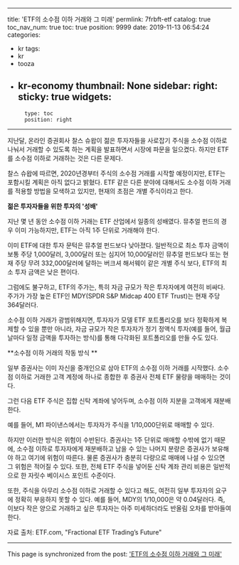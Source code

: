 
---
title: 'ETF의 소수점 이하 거래와 그 미래'
permlink: 7frbft-etf
catalog: true
toc_nav_num: true
toc: true
position: 9999
date: 2019-11-13 06:54:24
categories:
- kr
tags:
- kr
- tooza
- kr-economy
thumbnail: None
sidebar:
    right:
        sticky: true
widgets:
    -
        type: toc
        position: right
---


지난달, 온라인 증권회사 찰스 슈왑이 젊은 투자자들을 사로잡기 주식을 소수점 이하로 나눠서 거래할 수 있도록 하는 계획을 발표하면서 시장에 파문을 일으켰다. 하지만 ETF를 소수점 이하로 거래하는 것은 다른 문제다. 

찰스 슈왑에 따르면, 2020년경부터 주식의 소수점 거래를 시작할 예정이지만, ETF는 포함시킬 계획은 아직 없다고 밝혔다. ETF 같은 다른 분야에 대해서도 소수점 이하 거래를 적용할 방법을 모색하고 있지만, 현재의 초점은 개별 주식이라고 한다. 

**젊은 투자자들을 위한 투자의 '성배'** 

지난 몇 년 동안 소수점 이하 거래는 ETF 산업에서 일종의 성배였다. 뮤추얼 펀드의 경우 이미 가능하지만, ETF는 아직 1주 단위로 거래해야 한다.  

이미 ETF에 대한 투자 문턱은 뮤추얼 펀드보다 낮아졌다. 일반적으로 최소 투자 금액이 보통 주당 1,000달러, 3,000달러 또는 심지어 10,000달러인 뮤추얼 펀드보다 또는 현재 주당 무려 332,000달러에 달하는 버크셔 해서웨이 같은 개별 주식 보다, ETF의 최소 투자 금액은 낮은 편이다.  

그럼에도 불구하고, ETF의 주가는, 특히 자금 규모가 작은 투자자에게 여전히 비싸다. 주가가 가장 높은 ETF인 MDY(SPDR S&P Midcap 400 ETF Trust)는 현재 주당 364달러다. 

소수점 이하 거래가 광범위해지면, 투자자가 모델 ETF 포트폴리오를 보다 정확하게 복제할 수 있을 뿐만 아니라, 자금 규모가 작은 투자자가 정기 정액식 투자(예를 들어, 월급 날마다 일정 금액을 투자하는 방식)를 통해 다각화된 포트폴리오를 만들 수도 있다.
 

**소수점 이하 거래의 작동 방식 **

일부 증권사는 이미 자신을 중개인으로 삼아 ETF의 소수점 이하 거래를 시작했다. 소수점 이하로 거래한 고객 계정에 하나로 종합한 후 증권사 전체 ETF 물량을 매매하는 것이다.  

그런 다음 ETF 주식은 집합 신탁 계좌에 넣어두며, 소수점 이하 지분을 고객에게 재분배한다.  

예를 들어, M1 파이낸스에서는 투자자가 주식을 1/10,000단위로 매매할 수 있다.  

하지만 이러한 방식은 위험이 수반된다. 증권사는 1주 단위로 매매할 수밖에 없기 때문에, 소수점 이하로 투자자에게 재분배하고 남을 수 있는 나머지 분량은 증권사가 보유해야 하고 여기에 위험이 따른다. 물론 증권사가 충분히 다량으로 매매에 나설 수 있으면 그 위험은 적어질 수 있다. 또한, 전체 ETF 주식을 넣어둔 신탁 계좌 관리 비용은 일반적으로 한 자릿수 베이시스 포인트 수준이다.  

또한, 주식을 아무리 소수점 이하로 거래할 수 있다고 해도, 여전히 일부 투자자의 요구에 정확히 부응하지 못할 수 있다. 예를 들어, MDY의 1/10,000은 약 0.04달러다. 즉, 이보다 작은 양으로 거래하고 싶은 투자자는 아주 미세하더라도 반올림 오차를 받아들여 한다.  

자료 출처: ETF.com, "Fractional ETF Trading’s Future"

- - -

This page is synchronized from the post: ['ETF의 소수점 이하 거래와 그 미래'](https://steemit.com/@pius.pius/7frbft-etf)
